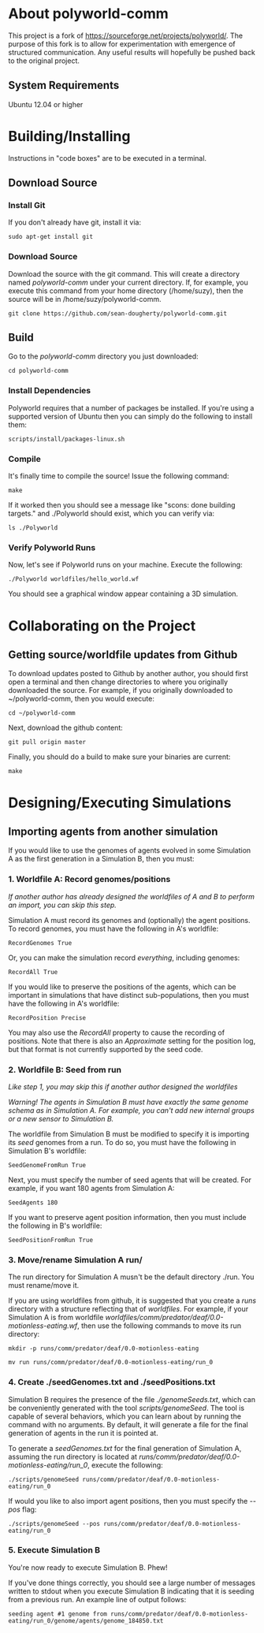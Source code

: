 # About polyworld-comm

This project is a fork of https://sourceforge.net/projects/polyworld/.
The purpose of this fork is to allow for experimentation with emergence of
structured communication. Any useful results will hopefully be pushed back to
the original project.

## System Requirements
Ubuntu 12.04 or higher

# Building/Installing

Instructions in "code boxes" are to be executed in a terminal.

## Download Source

### Install Git
If you don't already have git, install it via:
```
sudo apt-get install git
```

### Download Source
Download the source with the git command. This will create a directory named
_polyworld-comm_ under your current directory. If, for example, you execute
this command from your home directory (/home/suzy), then the source will be in
/home/suzy/polyworld-comm.
```
git clone https://github.com/sean-dougherty/polyworld-comm.git
```

## Build
Go to the _polyworld-comm_ directory you just downloaded:
```
cd polyworld-comm
```

### Install Dependencies
Polyworld requires that a number of packages be installed. If you're using a
supported version of Ubuntu then you can simply do the following to install
them:
```
scripts/install/packages-linux.sh
```

### Compile
It's finally time to compile the source! Issue the following command:
```
make
```
If it worked then you should see a message like
"scons: done building targets." and ./Polyworld should exist,
which you can verify via:
```
ls ./Polyworld
```

### Verify Polyworld Runs
Now, let's see if Polyworld runs on your machine. Execute the following:
```
./Polyworld worldfiles/hello_world.wf
```
You should see a graphical window appear containing a 3D simulation.

# Collaborating on the Project

## Getting source/worldfile updates from Github

To download updates posted to Github by another author, you should first open
a terminal and then change directories to where you originally downloaded the
source. For example, if you originally downloaded to ~/polyworld-comm, then
you would execute:

```
cd ~/polyworld-comm
```

Next, download the github content:

```
git pull origin master
```

Finally, you should do a build to make sure your binaries are current:

```
make
```

# Designing/Executing Simulations

## Importing agents from another simulation

If you would like to use the genomes of agents evolved in some Simulation A as
the first generation in a Simulation B, then you must:

### 1. Worldfile A: Record genomes/positions

*If another author has already designed the worldfiles of A and B to perform
an import, you can skip this step.*

Simulation A must record its genomes and (optionally) the agent positions. To
record genomes, you must have the following in A's worldfile:

```
RecordGenomes True
```

Or, you can make the simulation record *everything*, including genomes:

```
RecordAll True
```

If you would like to preserve the positions of the agents, which can be
important in simulations that have distinct sub-populations, then you must
have the following in A's worldfile:

```
RecordPosition Precise
```

You may also use the *RecordAll* property to cause the recording of positions.
Note that there is also an *Approximate* setting for the position log, but
that format is not currently supported by the seed code.

### 2. Worldfile B: Seed from run

*Like step 1, you may skip this if another author designed the worldfiles*

*Warning! The agents in Simulation B must have exactly the same genome
schema as in Simulation A. For example, you can't add new internal groups
or a new sensor to Simulation B.*

The worldfile from Simulation B must be modified to specify it is importing
its *seed* genomes from a run. To do so, you must have the following in
Simulation B's worldfile:

```
SeedGenomeFromRun True
```

Next, you must specify the number of seed agents that will be created. For
example, if you want 180 agents from Simulation A:

```
SeedAgents 180
```

If you want to preserve agent position information, then you must include
the following in B's worldfile:

```
SeedPositionFromRun True
```

### 3. Move/rename Simulation A run/

The run directory for Simulation A musn't be the default directory ./run.
You must rename/move it.

If you are using worldfiles from github, it is suggested that you create
a *runs* directory with a structure reflecting that of *worldfiles*. For
example, if your Simulation A is from worldfile
*worldfiles/comm/predator/deaf/0.0-motionless-eating.wf*, then use the
following commands to move its run directory:

```
mkdir -p runs/comm/predator/deaf/0.0-motionless-eating

mv run runs/comm/predator/deaf/0.0-motionless-eating/run_0
```

### 4. Create ./seedGenomes.txt and ./seedPositions.txt

Simulation B requires the presence of the file *./genomeSeeds.txt*, which
can be conveniently generated with the tool *scripts/genomeSeed*. The tool
is capable of several behaviors, which you can learn about by running
the command with no arguments. By default, it will generate a file for
the final generation of agents in the run it is pointed at.

To generate a *seedGenomes.txt* for the final generation of Simulation A,
assuming the run directory is located at
*runs/comm/predator/deaf/0.0-motionless-eating/run_0*, execute the following:

```
./scripts/genomeSeed runs/comm/predator/deaf/0.0-motionless-eating/run_0
```

If would you like to also import agent positions, then you must specify the
*--pos* flag:

```
./scripts/genomeSeed --pos runs/comm/predator/deaf/0.0-motionless-eating/run_0
```

### 5. Execute Simulation B

You're now ready to execute Simulation B. Phew!

If you've done things correctly, you should see a large number of messages
written to stdout when you execute Simulation B indicating that it is seeding
from a previous run. An example line of output follows:

```
seeding agent #1 genome from runs/comm/predator/deaf/0.0-motionless-eating/run_0/genome/agents/genome_184850.txt
```